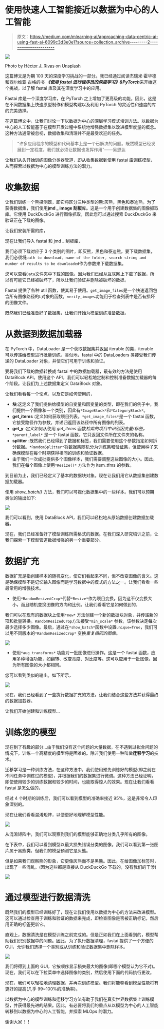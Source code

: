 # 使用快速人工智能接近以数据为中心的人工智能

> 原文：<https://medium.com/mlearning-ai/approaching-data-centric-ai-using-fast-ai-6099c3d3e0e1?source=collection_archive---------2----------------------->

![](img/6b6344f8a71d6c1019bbbcadea19e45f.png)

Photo by [Héctor J. Rivas](https://unsplash.com/@hjrc33?utm_source=unsplash&utm_medium=referral&utm_content=creditCopyText) on [Unsplash](https://unsplash.com/s/photos/images?utm_source=unsplash&utm_medium=referral&utm_content=creditCopyText)

这篇博文是为期 100 天的深度学习挑战的一部分。我已经通过阅读杰瑞米·霍华德和西尔维亚·古格的书 ***《使用 fastai 进行程序员的深度学习》&PyTorch***来开始这个挑战，以了解 fastai 库及其在深度学习中的应用。

Fastai 库是一个深度学习库，在 PyTorch 之上增加了更高级的功能。因此，这是在不同数据集上快速原型制作和模型构建以及利用 PyTorch 的灵活性和速度的库的完美选择。

在这篇博文中，让我们讨论一下以数据为中心的深层学习模式培训方法。以数据为中心的人工智能基于在模型开发过程中系统地增强数据集以改进模型度量的概念。这种方法通常被忽视，数据收集和清理并不是最受欢迎的任务。

> “许多应用程序的模型和代码基本上是一个已解决的问题。既然模型已经发展到一定程度，我们就必须让数据也发挥作用”——吴恩达

让我们从头开始训练图像分类器管道，即从收集数据到使用 fastai 库训练模型，从而探索以数据为中心的模型训练方法的潜力。

# 收集数据

让我们训练一个熊探测器，即它将区分三种类型的熊:灰熊，黑色和泰迪熊。为了获得数据集，我们使用**jmd _ image 刮板**库。这是一个用于创建数据集的图像抓取库。它使用 DuckDuckGo 进行图像抓取，因此您可以通过搜索 DuckDuckGo 来验证正在下载的图像。

让我们安装所需的库，

现在让我们导入 fastai 和 jmd _ 刮板库，

我们必须下载对应于 3 个类别的图片，即灰熊，黑色和泰迪熊。要下载数据集，我们必须将`path to download, name of the folder, search string and number of results to be downloaded`作为参数来下载数据集。

您可以查看`Data`文件夹中下载的图像。因为我们已经从互联网上下载了数据，所以有可能它已经被破坏了，所以让我们验证并删除被破坏的数据。

Fastai 提供了各种 util 函数，使其易于使用。`get_image_files`是一个快速返回包含所有图像路径的`L`对象的函数。`verify_images`功能用于检查列表中是否有损坏的图像文件。

既然我们已经准备好了数据集，让我们开始为模型训练准备数据。

# 从数据到数据加载器

在 PyTorch 中，DataLoader 是一个获取数据集并返回 iterable 的类，iterable 可以传递给模型进行批量训练。类似地，fastai 中的 DataLoaders 类接受我们传递的 DataLoader 对象，并使它们可用于训练和验证。

要将我们下载的数据转换成 fastai 中的数据加载器，最有效的方法是使用 DataBlock API。使用这个 API，我们可以轻松地定制和控制准备数据加载器的每个阶段。让我们为上述数据集定义 DataBlock 对象。

让我们看看每一个论点，以及它是如何使用的，

*   **块**:这定义了我们提供给模型的自变量和因变量的类型，即在我们的例子中，我们提供一个图像和一个类别，因此有`*ImageBlock*`和`*CategoryBlock*`。
*   **get_items** :定义如何获取项目列表。`*get_image_files*`是一个 fastai 函数，它接受路径作为参数，并递归返回该路径中所有图像的列表。
*   **get_y** :定义如何从使用 *get_items* 函数*检索的项目中识别因变量/标签。* `*parent_label*` 是一个 fastai 函数，它只返回文件所在文件夹的名称。
*   **splitter** :既然我们已经得到了数据和标签，我们需要使用这个参数指定如何拆分数据。`*RandomSplitter*`将数据集随机分为训练集和验证集，但使用种子来确保模型在每个时期获得相同的训练和验证数据。
*   由于我们一次成批提供多个图像样本，我们需要调整这些图像的大小。因此，我们在每个图像上使用`*Resize()*` 方法作为 item_tfms 的参数。

到目前为止，我们已经定义了基本的数据块对象。现在让我们用它从数据集创建数据加载器。

使用 *show_batch()* 方法，我们可以可视化数据集中的一些样本。我们可以预期类似的输出如下:

![](img/4aa54320382f36629da3e15c703a8d85.png)

我们可以看到，使用 DataBlock API，我们可以轻松地从原始数据创建数据加载器。

现在，我们已经准备好了模型训练所需格式的数据。在我们深入研究培训之前，让我们探索一下模型管道数据增强的另一个重要部分。

# 数据扩充

数据扩充是指创建样本的随机变化，使它们看起来不同，但不改变图像的含义。这是确保模型不是记忆输入图像而是学习数据中的模式的方法之一。让我们看看一些最常用的增强技术。

*   使用`*RandomResizedCrop*`代替`*Resize*`作为项目变换，因为这不仅变换大小，而且随机变换图像的方向和比例。让我们看看它是如何做到的，

我们可以在现有的数据块上使用`*new*` 方法创建一个新的数据块对象，并传递新的项和批量转换。`RandomResizedCrop`方法接受`*min_scale*` 参数，该参数决定每次最少选择多少图像。最后，通过在`*show_batch*`函数中设置`unique=True`，我们可以用不同版本的`*RandomResizedCrop*` 变换*重复相同的图像。*

![](img/d30595abf829ab5a10c7a8ae8e54ece1.png)

*   使用`*aug_transforms*` 功能对一批图像进行操作。这是一个 fastai 函数，应用多种增强功能，如翻转、改变亮度、对比度等。这可以应用于一批图像，因为所有图像的大小都相同。

您可以看到类似的输出，如下所示，

![](img/d92c9589e319c8552193efc767e69af3.png)

现在，我们已经看到了一些执行数据扩充的方法，让我们结合这些方法并获得最终的数据加载器。

让我们开始创建和训练模型…

# 训练您的模型

现在到了有趣的部分…由于我们没有这个问题的大量数据，在不遇到过拟合问题的情况下，训练一个高精度的模型将是困难的。除非我们使用一种叫做**迁移学习**的技术。

迁移学习是一种训练方法，在这种方法中，我们使用预先训练好的模型(即之前在不同任务中训练过的模型)，并根据我们的数据集进行微调。这种方法已经证明，即使使用较少的训练数据和较少的时间，也能取得惊人的效果。现在让我们看看 fastai 是怎么做的，

经过 4 个时期的训练后，我们可以看到模型的准确率接近 95%，这是非常令人印象深刻的。

现在让我们看看混淆矩阵，以便更好地理解模型性能。

![](img/90de3f1afb82f1ded265786dc2fe0145.png)

从混淆矩阵中，我们可以观察到我们的模型能够正确地分类几乎所有的图像。

在下表中，我们可以看到模型以最大损失错误分类的图像。我们可以看到第一张图片属于黑熊类，但我们的模型预测它是灰熊。

但是如果我们观察熊的形象，它更像灰熊而不是黑熊。因此，在给图像加标签时，出现了一些混乱。(因为这些都是直接从 DuckDuckGo 下载的，没有我们的干涉)

![](img/d7b8d1fe6c9b17979e635ebaa0f4f8b7.png)

# 通过模型进行数据清洗

既然我们的模型已经训练好了，现在让我们使用以数据为中心的方法来改进模型。这可以通过检查用于训练和验证的数据来完成，即检查图像是否被正确标记，然后用正确的标签更新它。

直观上，数据清洗是在模型训练之前完成的。但是正如我们在上面看到的，模型帮助我们识别数据中的问题。因此，为了执行数据清理，fastai 提供了一个方便的 GUI，允许我们选择一个类别或从训练和验证数据集中删除样本。

![](img/c1e4d688c60deecf4145713cca7ed8bd.png)

我们将得到上面的 GUI，它按顺序显示损失最大的图像(即哪个模型认为它不对)。现在，我们可以在下拉菜单中选择图像的类别，然后使用下面的代码执行更改。

现在，我们可以轻松地清理数据，并再次训练模型。我们将能够看到模型性能将有更好的提高(几乎 99~100%的准确率)。

以数据为中心的模型训练和迁移学习方法有助于我们在真实世界数据集上训练模型，并获得最先进的结果。因此，有必要将我们的重点从以模型为中心的人工智能转移到以数据为中心的人工智能，并探索 MLOps 的潜力。

谢谢大家！！